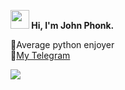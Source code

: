  <b><img src="https://media.giphy.com/media/5kq0GCjHA8Rwc/giphy.gif" width="30px"> Hi, I'm John Phonk.</b>



<!--<div align="center" style="text-align:center">
  <img src="https://github-readme-stats.vercel.app/api?&show_icons=true&theme=tokyonight&show_icons=true&username=john-phonk"/></br>
  <img src="https://komarev.com/ghpvc/?username=john-phonk&color=565f89&style=flat"/></br>
  
  
  
</div>-->

🐍Average python enjoyer</br>
🚀<a href='https://t.me/john_phonk'>My Telegram</a></br>

<img src="https://spotify-github-profile.vercel.app/api/view?uid=n8omzwxrpp7dnfpwxfif66pst&cover_image=false&theme=natemoo-re&bar_color=53b14f&bar_color_cover=false"/>
